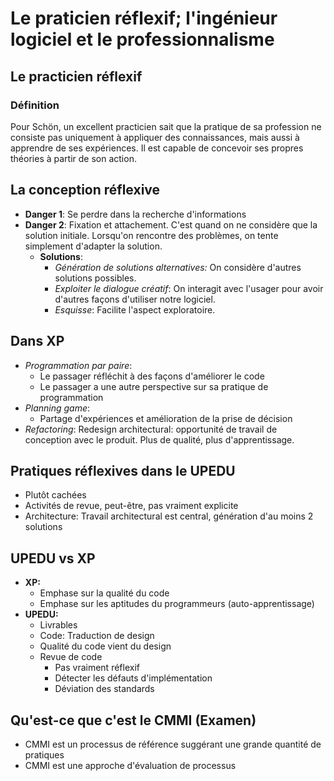 # Le praticien réflexif; l'ingénieur logiciel et le professionnalisme

## Le practicien réflexif

### Définition

Pour Schön, un excellent practicien sait que la pratique de sa profession 
ne consiste pas uniquement à appliquer des connaissances, mais aussi à 
apprendre de ses expériences. Il est capable de concevoir ses propres
théories à partir de son action.

## La conception réflexive

- **Danger 1**: Se perdre dans la recherche d'informations
- **Danger 2**: Fixation et attachement. C'est quand on ne considère que la
solution initiale. Lorsqu'on rencontre des problèmes, on tente simplement
d'adapter la solution.
    - **Solutions**: 
        - *Génération de solutions alternatives:* On considère
        d'autres solutions possibles.
        - *Exploiter le dialogue créatif*: On interagit avec l'usager pour
        avoir d'autres façons d'utiliser notre logiciel.
        - *Esquisse*: Facilite l'aspect exploratoire.

## Dans XP

- *Programmation par paire*:
    - Le passager réfléchit à des façons d'améliorer le code
    - Le passager a une autre perspective sur sa pratique de programmation
- *Planning game*:
    - Partage d'expériences et amélioration de la prise de décision
- *Refactoring*: Redesign architectural: opportunité de travail de conception
avec le produit. Plus de qualité, plus d'apprentissage.

## Pratiques réflexives dans le UPEDU

- Plutôt cachées
- Activités de revue, peut-être, pas vraiment explicite
- Architecture: Travail architectural est central, génération d'au moins 2
solutions

## UPEDU vs XP

- **XP:**
    - Emphase sur la qualité du code
    - Emphase sur les aptitudes du programmeurs (auto-apprentissage)
- **UPEDU:**
    - Livrables
    - Code: Traduction de design
    - Qualité du code vient du design
    - Revue de code
        - Pas vraiment réflexif
        - Détecter les défauts d'implémentation
        - Déviation des standards

## Qu'est-ce que c'est le CMMI (Examen)

- CMMI est un processus de référence suggérant une grande quantité de pratiques
- CMMI est une approche d'évaluation de processus
